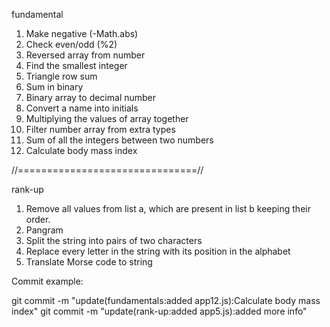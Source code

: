 fundamental
1. Make negative (-Math.abs)
2. Check even/odd (%2)
3. Reversed array from number
4. Find the smallest integer
5. Triangle row sum
6. Sum in binary
7. Binary array to decimal number
8. Convert a name into initials 
9. Multiplying the values of array together
10. Filter number array from extra types 
11. Sum of all the integers between two numbers
12. Calculate body mass index


//===============================//

rank-up
1. Remove all values from list a, which are present in list b keeping their order.
2. Pangram
3. Split the string into pairs of two characters
4. Replace every letter in the string with its position in the alphabet
5. Translate Morse code to string

Commit example: 

git commit -m "update(fundamentals:added app12.js):Calculate body mass index"
git commit -m "update(rank-up:added app5.js):added more info"